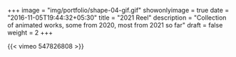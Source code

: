 +++
image = "img/portfolio/shape-04-gif.gif"
showonlyimage = true
date = "2016-11-05T19:44:32+05:30"
title = "2021 Reel"
description = "Collection of animated works, some from 2020, most from 2021 so far"
draft = false
weight = 2
+++

{{< vimeo 547826808 >}}
